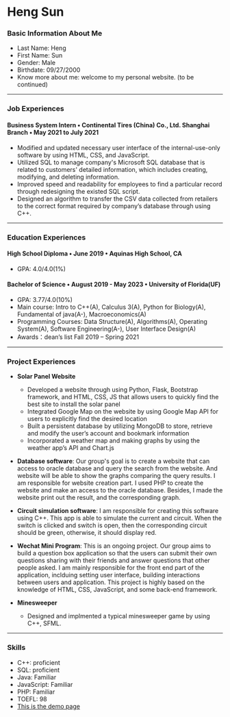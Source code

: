 <h1>Heng Sun</h1>

### Basic Information About Me
* Last Name: Heng   
* First Name: Sun
* Gender: Male  
* Birthdate: 09/27/2000
* Know more about me: welcome to my personal website. (to be continued)
---
### Job Experiences

#### Business System Intern • Continental Tires (China) Co., Ltd. Shanghai Branch • May 2021 to July 2021
* Modified and updated necessary user interface of the internal-use-only software by using HTML, CSS, and JavaScript.
* Utilized SQL to manage company's Microsoft SQL database that is related to customers' detailed information, which includes creating, modifying, and deleting information. 
*	Improved speed and readability for employees to find a particular record through redesigning the existed SQL script.
* Designed an algorithm to transfer the CSV data collected from retailers to the correct format required by company’s database through using C++.
---
### Education Experiences
#### High School Diploma • June 2019 • Aquinas High School, CA
* GPA: 4.0/4.0(1%)

#### Bachelor of Science • August 2019 - May 2023 • University of Florida(UF)
* GPA: 3.77/4.0(10%)
* Main course: Intro to C++(A), Calculus 3(A), Python for Biology(A), Fundamental of java(A-), Macroeconomics(A)
* Programming Courses: Data Structure(A), Algorithms(A), Operating System(A), Software Engineering(A-), User Interface Design(A)
* Awards：dean’s list Fall 2019 – Spring 2021
---
### Project Experiences
* **Solar Panel Website**
  * Developed a website through using Python, Flask, Bootstrap framework, and HTML, CSS, JS that allows users to quickly find the best site to install the solar panel
  * Integrated Google Map on the website by using Google Map API for users to explicitly find the desired location
  * Built a persistent database by utilizing MongoDB to store, retrieve and modify the user’s account and bookmark information
  * Incorporated a weather map and making graphs by using the weather app’s API and Chart.js

* **Database software**: Our group's goal is to create a website that can access to oracle database and query the search from the website. And website will be able to show the graphs comparing the query results. I am responsible for website creation part. I used PHP to create the website and make an access to the oracle database. Besides, I made the website print out the result, and the corresponding graph.
* <strong>Circuit simulation software</strong>: I am responsible for creating this software using C++. This app is able to simulate the current and circuit. When the switch is clicked and switch is open, then the corresponding circuit should be green, otherwise, it should display red.
* <strong>Wechat Mini Program</strong>: This is an ongoing project. Our group aims to build a question box application so that the users can submit their own questions sharing with their friends and answer questions that other people asked. I am mainly responsible for the front end part of the application, inclduing setting user interface, building interactions between users and application. This project is highly based on the knowledge of HTML, CSS, JavaScript, and some back-end framework. 
* **Minesweeper**
  * Designed and implmented a typical minesweeper game by using C++, SFML.
---
### Skills
* C++: proficient
* SQL: proficient
* Java: Familiar 
* JavaScript: Familiar
* PHP: Familiar
* TOEFL: 98
* <a href="http://jimmysoccer.github.io/demo.html">This is the demo page</a>
